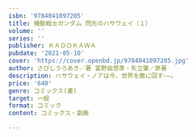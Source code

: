 ```yaml
---
isbn: '9784041097205'
title: 機動戦士ガンダム 閃光のハサウェイ（１）
volume: ''
series: ''
publisher: ＫＡＤＯＫＡＷＡ
pubdate: '2021-05-10'
cover: 'https://cover.openbd.jp/9784041097205.jpg'
author: さびしうろあき／著 富野由悠季・矢立肇／原著
description: ハサウェイ・ノアは今、世界を敵に回す――。
price: '640'
genre: コミックス(書)
target: 一般
format: コミック
content: コミックス・劇画

---
```


